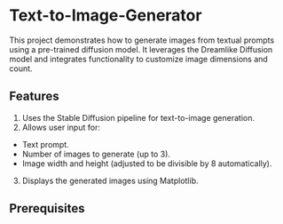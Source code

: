 # Text-to-Image-Generator
This project demonstrates how to generate images from textual prompts using a pre-trained diffusion model. It leverages the Dreamlike Diffusion model and integrates functionality to customize image dimensions and count.
## Features
1. Uses the Stable Diffusion pipeline for text-to-image generation.
2. Allows user input for:
- Text prompt.
- Number of images to generate (up to 3).
- Image width and height (adjusted to be divisible by 8 automatically).
3. Displays the generated images using Matplotlib.
## Prerequisites
